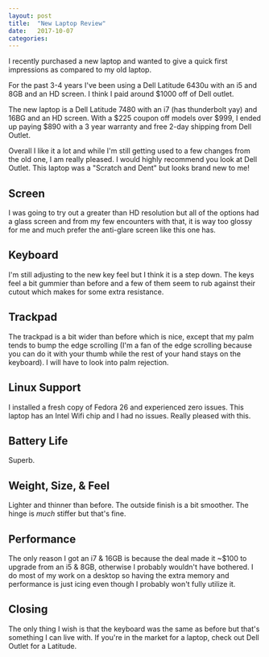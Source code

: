 ```yaml
---
layout: post
title:  "New Laptop Review"
date:   2017-10-07
categories:
---
```


I recently purchased a new laptop and wanted to give a quick first impressions as compared to my old laptop.

For the past 3-4 years I've been using a Dell Latitude 6430u with an i5 and 8GB and an HD screen. I think I paid around $1000 off of Dell outlet.

The new laptop is a Dell Latitude 7480 with an i7 (has thunderbolt yay) and 16BG and an HD screen. With a $225 coupon off models over $999, I ended up paying $890 with a 3 year warranty and free 2-day shipping from Dell Outlet.

Overall I like it a lot and while I'm still getting used to a few changes from the old one, I am really pleased. I would highly recommend you look at Dell Outlet. This laptop was a "Scratch and Dent" but looks brand new to me!

## Screen

I was going to try out a greater than HD resolution but all of the options had a glass screen and from my few encounters with that, it is way too glossy for me and much prefer the anti-glare screen like this one has.

## Keyboard

I'm still adjusting to the new key feel but I think it is a step down. The keys feel a bit gummier than before and a few of them seem to rub against their cutout which makes for some extra resistance.

## Trackpad

The trackpad is a bit wider than before which is nice, except that my palm tends to bump the edge scrolling (I'm a fan of the edge scrolling because you can do it with your thumb while the rest of your hand stays on the keyboard). I will have to look into palm rejection.

## Linux Support

I installed a fresh copy of Fedora 26 and experienced zero issues. This laptop has an Intel Wifi chip and I had no issues. Really pleased with this.

## Battery Life

Superb.

## Weight, Size, & Feel

Lighter and thinner than before. The outside finish is a bit smoother. The hinge is *much* stiffer but that's fine.

## Performance

The only reason I got an i7 & 16GB is because the deal made it ~$100 to upgrade from an i5 & 8GB, otherwise I probably wouldn't have bothered. I do most of my work on a desktop so having the extra memory and performance is just icing even though I probably won't fully utilize it.

## Closing

The only thing I wish is that the keyboard was the same as before but that's something I can live with. If you're in the market for a laptop, check out Dell Outlet for a Latitude.
